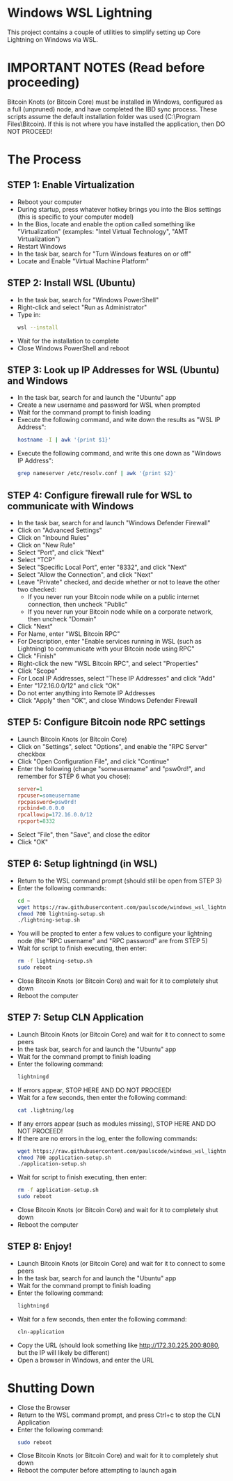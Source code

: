 # Windows WSL Lightning

This project contains a couple of utilities to simplify setting up Core Lightning on Windows via WSL.

# IMPORTANT NOTES (Read before proceeding)

Bitcoin Knots (or Bitcoin Core) must be installed in Windows, configured as a full (unpruned) node, and have completed the IBD sync process.
These scripts assume the default installation folder was used (C:\Program Files\Bitcoin).  If this is not where you have installed the application, then DO NOT PROCEED!

# The Process

## STEP 1: Enable Virtualization
- Reboot your computer
- During startup, press whatever hotkey brings you into the Bios settings (this is specific to your computer model)
- In the Bios, locate and enable the option called something like "Virtualization" (examples: "Intel Virtual Technology", "AMT Virtualization")
- Restart Windows
- In the task bar, search for "Turn Windows features on or off"
- Locate and Enable "Virtual Machine Platform"
## STEP 2: Install WSL (Ubuntu)
- In the task bar, search for "Windows PowerShell"
- Right-click and select "Run as Administrator"
- Type in:
  ```bash
  wsl --install
  ```
- Wait for the installation to complete
- Close Windows PowerShell and reboot
## STEP 3: Look up IP Addresses for WSL (Ubuntu) and Windows
- In the task bar, search for and launch the "Ubuntu" app
- Create a new username and password for WSL when prompted
- Wait for the command prompt to finish loading
- Execute the following command, and wite down the results as "WSL IP Address":
  ```bash
  hostname -I | awk '{print $1}'
  ```
- Execute the following command, and write this one down as "Windows IP Address":
  ```bash
  grep nameserver /etc/resolv.conf | awk '{print $2}'
  ```
## STEP 4: Configure firewall rule for WSL to communicate with Windows
- In the task bar, search for and launch "Windows Defender Firewall"
- Click on "Advanced Settings"
- Click on "Inbound Rules"
- Click on "New Rule"
- Select "Port", and click "Next"
- Select "TCP"
- Select "Specific Local Port", enter "8332", and click "Next"
- Select "Allow the Connection", and click "Next"
- Leave "Private" checked, and decide whether or not to leave the other two checked:
  - If you never run your Bitcoin node while on a public internet connection, then uncheck "Public"
  - If you never run your Bitcoin node while on a corporate network, then uncheck "Domain"
- Click "Next"
- For Name, enter "WSL Bitcoin RPC"
- For Description, enter "Enable services running in WSL (such as Lightning) to communicate with your Bitcoin node using RPC"
- Click "Finish"
- Right-click the new "WSL Bitcoin RPC", and select "Properties"
- Click "Scope"
- For Local IP Addresses, select "These IP Addresses" and click "Add"
- Enter "172.16.0.0/12" and click "OK"
- Do not enter anything into Remote IP Addresses
- Click "Apply" then "OK", and close Windows Defender Firewall
## STEP 5: Configure Bitcoin node RPC settings
- Launch Bitcoin Knots (or Bitcoin Core)
- Click on "Settings", select "Options", and enable the "RPC Server" checkbox
- Click "Open Configuration File", and click "Continue"
- Enter the following (change "someusername" and "psw0rd!", and remember for STEP 6 what you chose):
  ```ini
  server=1
  rpcuser=someusername
  rpcpassword=psw0rd!
  rpcbind=0.0.0.0
  rpcallowip=172.16.0.0/12
  rpcport=8332
  ```
- Select "File", then "Save", and close the editor
- Click "OK"
## STEP 6: Setup lightningd (in WSL)
- Return to the WSL command prompt (should still be open from STEP 3)
- Enter the following commands:
  ```bash
  cd ~
  wget https://raw.githubusercontent.com/paulscode/windows_wsl_lightning/refs/heads/main/lightning-setup.sh
  chmod 700 lightning-setup.sh
  ./lightning-setup.sh
  ```
- You will be propted to enter a few values to configure your lightning node (the "RPC username" and "RPC password" are from STEP 5)
- Wait for script to finish executing, then enter:
  ```bash
  rm -f lightning-setup.sh
  sudo reboot
  ```
- Close Bitcoin Knots (or Bitcoin Core) and wait for it to completely shut down
- Reboot the computer
## STEP 7: Setup CLN Application
- Launch Bitcoin Knots (or Bitcoin Core) and wait for it to connect to some peers
- In the task bar, search for and launch the "Ubuntu" app
- Wait for the command prompt to finish loading
- Enter the following command:
  ```bash
  lightningd
  ```
- If errors appear, STOP HERE AND DO NOT PROCEED!
- Wait for a few seconds, then enter the following command:
  ```bash
  cat .lightning/log
  ```
- If any errors appear (such as modules missing), STOP HERE AND DO NOT PROCEED!
- If there are no errors in the log, enter the following commands:
  ```bash
  wget https://raw.githubusercontent.com/paulscode/windows_wsl_lightning/refs/heads/main/application-setup.sh
  chmod 700 application-setup.sh
  ./application-setup.sh
  ```
- Wait for script to finish executing, then enter:
  ```bash
  rm -f application-setup.sh
  sudo reboot
  ```
- Close Bitcoin Knots (or Bitcoin Core) and wait for it to completely shut down
- Reboot the computer
## STEP 8: Enjoy!
- Launch Bitcoin Knots (or Bitcoin Core) and wait for it to connect to some peers
- In the task bar, search for and launch the "Ubuntu" app
- Wait for the command prompt to finish loading
- Enter the following command:
  ```bash
  lightningd
  ```
- Wait for a few seconds, then enter the following command:
  ```bash
  cln-application
  ```
- Copy the URL (should look something like http://172.30.225.200:8080, but the IP will likely be different)
- Open a browser in Windows, and enter the URL

# Shutting Down
- Close the Browser
- Return to the WSL command prompt, and press Ctrl+c to stop the CLN Application
- Enter the following command:
  ```bash
  sudo reboot
  ```
- Close Bitcoin Knots (or Bitcoin Core) and wait for it to completely shut down
- Reboot the computer before attempting to launch again
